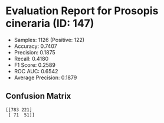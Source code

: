 # Evaluation Report for Prosopis cineraria (ID: 147)
- Samples: 1126 (Positive: 122)
- Accuracy: 0.7407
- Precision: 0.1875
- Recall: 0.4180
- F1 Score: 0.2589
- ROC AUC: 0.6542
- Average Precision: 0.1879

## Confusion Matrix
```
[[783 221]
 [ 71  51]]
```